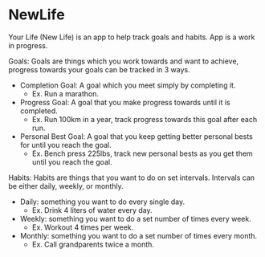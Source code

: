 # NewLife
Your Life (New Life) is an app to help track goals and habits. App is a work in progress.

Goals:
Goals are things which you work towards and want to achieve, progress towards your goals can be tracked in 3 ways.
- Completion Goal: A goal which you meet simply by completing it.
    - Ex. Run a marathon.
- Progress Goal: A goal that you make progress towards until it is completed.
    - Ex. Run 100km in a year, track progress towards this goal after each run.
- Personal Best Goal: A goal that you keep getting better personal bests for until you reach the goal.
    - Ex. Bench press 225lbs, track new personal bests as you get them until you reach the goal.
    
Habits:
Habits are things that you want to do on set intervals. Intervals can be either daily, weekly, or monthly.
- Daily: something you want to do every single day.
    - Ex. Drink 4 liters of water every day.
- Weekly: something you want to do a set number of times every week.
    - Ex. Workout 4 times per week.
- Monthly: something you want to do a set number of times every month.
    - Ex. Call grandparents twice a month.
